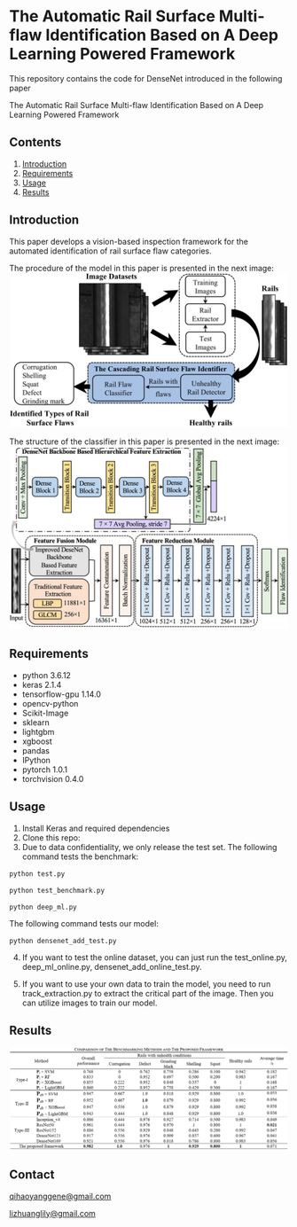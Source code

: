 # The Automatic Rail Surface Multi-flaw Identification Based on A Deep Learning Powered Framework

This repository contains the code for DenseNet introduced in the following paper

The Automatic Rail Surface Multi-flaw Identification Based on A Deep Learning Powered Framework

## Contents
1. [Introduction](#introduction)
2. [Requirements](#requirements)
3. [Usage](#usage)
4. [Results](#results)

## Introduction
This paper develops a vision-based inspection framework for the automated identification of rail surface flaw categories.

The procedure of the model in this paper is presented in the next image:
![image](https://github.com/qihaoyang123/Automatic-Rail-Surface-Multi-flaw-Identification/blob/main/images/procedure.jpg)

The structure of the classifier in this paper is presented in the next image:
![image](https://github.com/qihaoyang123/Automatic-Rail-Surface-Multi-flaw-Identification/blob/main/images/structure.jpg)

## Requirements
* python 3.6.12
* keras 2.1.4
* tensorflow-gpu 1.14.0
* opencv-python
* Scikit-Image
* sklearn
* lightgbm
* xgboost
* pandas
* IPython
* pytorch 1.0.1
* torchvision 0.4.0

## Usage
1. Install Keras and required dependencies
2. Clone this repo:
3. Due to data confidentiality, we only release the test set. The following command tests the benchmark:
```
python test.py
``` 
```
python test_benchmark.py
``` 
```
python deep_ml.py
``` 
The following command tests our model:
```
python densenet_add_test.py
```

4. If you want to test the online dataset, you can just run the test_online.py, deep_ml_online.py, densenet_add_online_test.py.

5. If you want to use your own data to train the model, you need to run track_extraction.py to extract the critical part of the image. Then you can utilize images to train our model.

## Results

![image](https://github.com/qihaoyang123/Automatic-Rail-Surface-Multi-flaw-Identification/blob/main/images/result.png)

## Contact
qihaoyanggene@gmail.com

lizhuanglily@gmail.com


